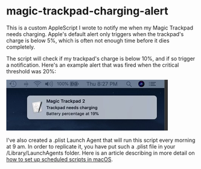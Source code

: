 # magic-trackpad-charging-alert

This is a custom AppleScript I wrote to notify me when my Magic Trackpad needs charging. Apple's default alert only triggers when the trackpad's charge is below 5%, which is often not enough time before it dies completely.

The script will check if my trackpad's charge is below 10%, and if so trigger a notification. Here's an example alert that was fired when the critical threshold was 20%:

![screenshot](etc/screenshot.jpg)

I've also created a .plist Launch Agent that will run this script every morning at 9 am. In order to replicate it, you have put such a .plist file in your /Library/LaunchAgents folder. Here is an article describing in more detail on [how to set up scheduled scripts in macOS](https://www.maketecheasier.com/use-launchd-run-scripts-on-schedule-macos/).
